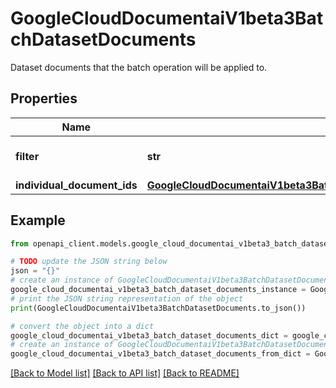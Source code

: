 # GoogleCloudDocumentaiV1beta3BatchDatasetDocuments

Dataset documents that the batch operation will be applied to.

## Properties

Name | Type | Description | Notes
------------ | ------------- | ------------- | -------------
**filter** | **str** | A filter matching the documents. Follows the same format and restriction as [google.cloud.documentai.master.ListDocumentsRequest.filter]. | [optional] 
**individual_document_ids** | [**GoogleCloudDocumentaiV1beta3BatchDatasetDocumentsIndividualDocumentIds**](GoogleCloudDocumentaiV1beta3BatchDatasetDocumentsIndividualDocumentIds.md) |  | [optional] 

## Example

```python
from openapi_client.models.google_cloud_documentai_v1beta3_batch_dataset_documents import GoogleCloudDocumentaiV1beta3BatchDatasetDocuments

# TODO update the JSON string below
json = "{}"
# create an instance of GoogleCloudDocumentaiV1beta3BatchDatasetDocuments from a JSON string
google_cloud_documentai_v1beta3_batch_dataset_documents_instance = GoogleCloudDocumentaiV1beta3BatchDatasetDocuments.from_json(json)
# print the JSON string representation of the object
print(GoogleCloudDocumentaiV1beta3BatchDatasetDocuments.to_json())

# convert the object into a dict
google_cloud_documentai_v1beta3_batch_dataset_documents_dict = google_cloud_documentai_v1beta3_batch_dataset_documents_instance.to_dict()
# create an instance of GoogleCloudDocumentaiV1beta3BatchDatasetDocuments from a dict
google_cloud_documentai_v1beta3_batch_dataset_documents_from_dict = GoogleCloudDocumentaiV1beta3BatchDatasetDocuments.from_dict(google_cloud_documentai_v1beta3_batch_dataset_documents_dict)
```
[[Back to Model list]](../README.md#documentation-for-models) [[Back to API list]](../README.md#documentation-for-api-endpoints) [[Back to README]](../README.md)


